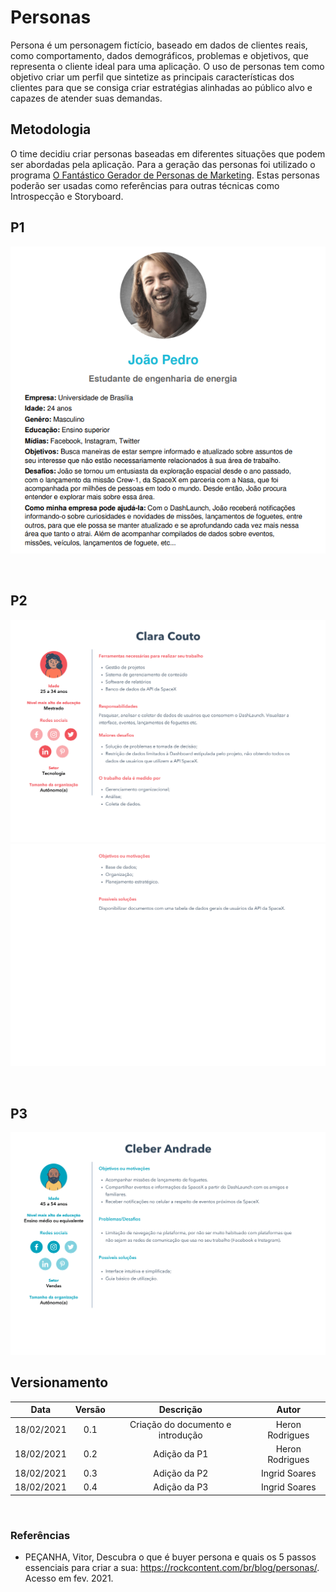 # Personas

Persona é um personagem fictício, baseado em dados de clientes reais, como comportamento, dados demográficos, problemas e objetivos, que representa o cliente ideal para uma aplicação. O uso de personas tem como objetivo criar um perfil que sintetize as principais características dos clientes para que se consiga criar estratégias alinhadas ao público alvo e capazes de atender suas demandas.

## Metodologia

O time decidiu criar personas baseadas em diferentes situações que podem ser abordadas pela aplicação. Para a geração das personas foi utilizado o programa [O Fantástico Gerador de Personas de Marketing](https://geradordepersonas.com.br). Estas personas poderão ser usadas como referências para outras técnicas como Introspecção e Storyboard.


## P1

![P1](../../../assets/img/persona/p1.png)

</br>

## P2

![P2](../../../assets/img/persona/Persona2.0.png)
![P2](../../../assets/img/persona/Persona2.1.png)

</br>

## P3

![P3](../../../assets/img/persona/Persona3.png)


## Versionamento

|Data|Versão|Descrição|Autor|
|:--------:|:---:|:-------------------: |:-----------------------:|
|18/02/2021| 0.1 | Criação do documento e introdução | Heron Rodrigues |
|18/02/2021| 0.2 | Adição da P1 | Heron Rodrigues |
|18/02/2021| 0.3 | Adição da P2 | Ingrid Soares |
|18/02/2021| 0.4 | Adição da P3 | Ingrid Soares |
</br>

### Referências

- PEÇANHA, Vitor, Descubra o que é buyer persona e quais os 5 passos essenciais para criar a sua: https://rockcontent.com/br/blog/personas/. Acesso em fev. 2021.